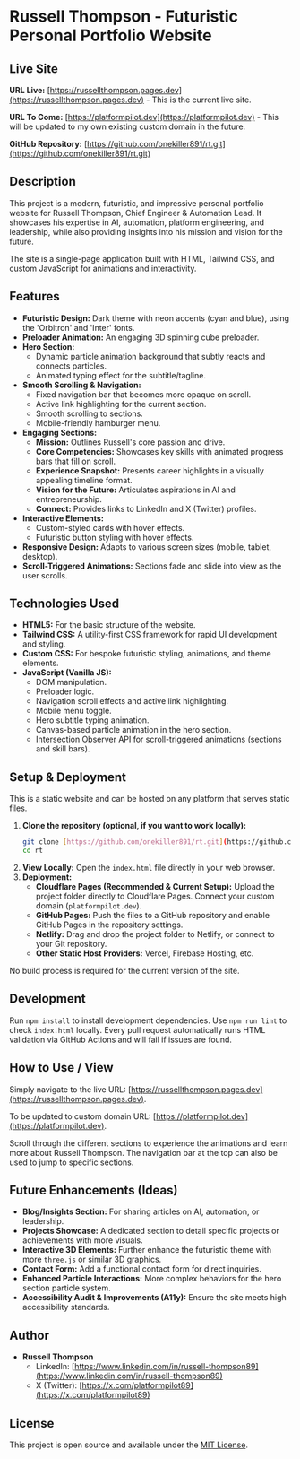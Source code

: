 # Russell Thompson - Futuristic Personal Portfolio Website

## Live Site

**URL Live:** [https://russellthompson.pages.dev](https://russellthompson.pages.dev) - This is the current live site.

**URL To Come:** [https://platformpilot.dev](https://platformpilot.dev) - This will be updated to my own existing custom domain in the future.

**GitHub Repository:** [https://github.com/onekiller891/rt.git](https://github.com/onekiller891/rt.git)

## Description

This project is a modern, futuristic, and impressive personal portfolio website for Russell Thompson, Chief Engineer & Automation Lead. It showcases his expertise in AI, automation, platform engineering, and leadership, while also providing insights into his mission and vision for the future.

The site is a single-page application built with HTML, Tailwind CSS, and custom JavaScript for animations and interactivity.

## Features

* **Futuristic Design:** Dark theme with neon accents (cyan and blue), using the 'Orbitron' and 'Inter' fonts.
* **Preloader Animation:** An engaging 3D spinning cube preloader.
* **Hero Section:**
    * Dynamic particle animation background that subtly reacts and connects particles.
    * Animated typing effect for the subtitle/tagline.
* **Smooth Scrolling & Navigation:**
    * Fixed navigation bar that becomes more opaque on scroll.
    * Active link highlighting for the current section.
    * Smooth scrolling to sections.
    * Mobile-friendly hamburger menu.
* **Engaging Sections:**
    * **Mission:** Outlines Russell's core passion and drive.
    * **Core Competencies:** Showcases key skills with animated progress bars that fill on scroll.
    * **Experience Snapshot:** Presents career highlights in a visually appealing timeline format.
    * **Vision for the Future:** Articulates aspirations in AI and entrepreneurship.
    * **Connect:** Provides links to LinkedIn and X (Twitter) profiles.
* **Interactive Elements:**
    * Custom-styled cards with hover effects.
    * Futuristic button styling with hover effects.
* **Responsive Design:** Adapts to various screen sizes (mobile, tablet, desktop).
* **Scroll-Triggered Animations:** Sections fade and slide into view as the user scrolls.

## Technologies Used

* **HTML5:** For the basic structure of the website.
* **Tailwind CSS:** A utility-first CSS framework for rapid UI development and styling.
* **Custom CSS:** For bespoke futuristic styling, animations, and theme elements.
* **JavaScript (Vanilla JS):**
    * DOM manipulation.
    * Preloader logic.
    * Navigation scroll effects and active link highlighting.
    * Mobile menu toggle.
    * Hero subtitle typing animation.
    * Canvas-based particle animation in the hero section.
    * Intersection Observer API for scroll-triggered animations (sections and skill bars).

## Setup & Deployment

This is a static website and can be hosted on any platform that serves static files.

1.  **Clone the repository (optional, if you want to work locally):**
    ```bash
    git clone [https://github.com/onekiller891/rt.git](https://github.com/onekiller891/rt.git)
    cd rt
    ```
2.  **View Locally:**
    Open the `index.html` file directly in your web browser.
3.  **Deployment:**
    * **Cloudflare Pages (Recommended & Current Setup):** Upload the project folder directly to Cloudflare Pages. Connect your custom domain (`platformpilot.dev`).
    * **GitHub Pages:** Push the files to a GitHub repository and enable GitHub Pages in the repository settings.
    * **Netlify:** Drag and drop the project folder to Netlify, or connect to your Git repository.
    * **Other Static Host Providers:** Vercel, Firebase Hosting, etc.

No build process is required for the current version of the site.

## Development

Run `npm install` to install development dependencies. Use `npm run lint` to check `index.html` locally. Every pull request automatically runs HTML validation via GitHub Actions and will fail if issues are found.

## How to Use / View

Simply navigate to the live URL: [https://russellthompson.pages.dev](https://russellthompson.pages.dev).

To be updated to custom domain URL: [https://platformpilot.dev](https://platformpilot.dev).

Scroll through the different sections to experience the animations and learn more about Russell Thompson. The navigation bar at the top can also be used to jump to specific sections.

## Future Enhancements (Ideas)

* **Blog/Insights Section:** For sharing articles on AI, automation, or leadership.
* **Projects Showcase:** A dedicated section to detail specific projects or achievements with more visuals.
* **Interactive 3D Elements:** Further enhance the futuristic theme with more `three.js` or similar 3D graphics.
* **Contact Form:** Add a functional contact form for direct inquiries.
* **Enhanced Particle Interactions:** More complex behaviors for the hero section particle system.
* **Accessibility Audit & Improvements (A11y):** Ensure the site meets high accessibility standards.

## Author
* **Russell Thompson**
    * LinkedIn: [https://www.linkedin.com/in/russell-thompson89](https://www.linkedin.com/in/russell-thompson89)
    * X (Twitter): [https://x.com/platformpilot89](https://x.com/platformpilot89)

## License
This project is open source and available under the [MIT License](LICENSE).
